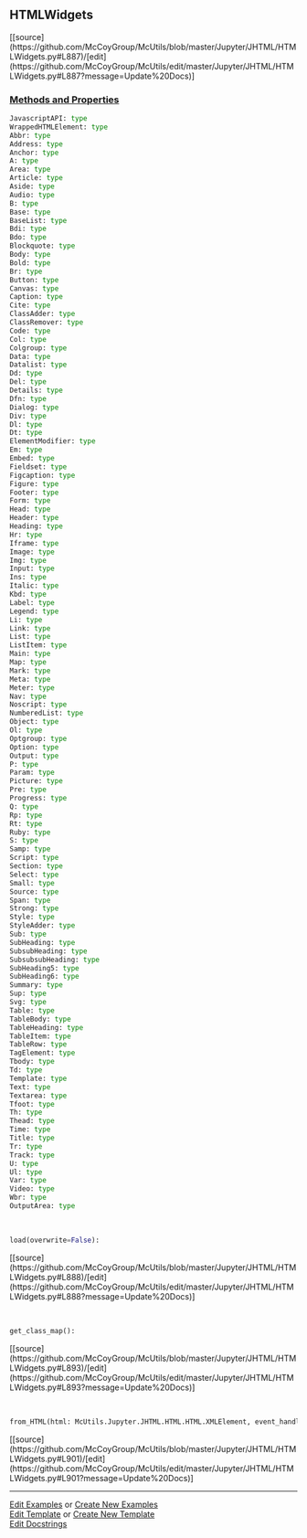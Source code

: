 ## <a id="McUtils.Jupyter.JHTML.HTMLWidgets.HTMLWidgets">HTMLWidgets</a> 
<div class="docs-source-link" markdown="1">
[[source](https://github.com/McCoyGroup/McUtils/blob/master/Jupyter/JHTML/HTMLWidgets.py#L887)/[edit](https://github.com/McCoyGroup/McUtils/edit/master/Jupyter/JHTML/HTMLWidgets.py#L887?message=Update%20Docs)]
</div>



<div class="collapsible-section">
 <div class="collapsible-section collapsible-section-header" markdown="1">
 
### <a class="collapse-link" data-toggle="collapse" href="#methods">Methods and Properties</a> <a class="float-right" data-toggle="collapse" href="#methods"><i class="fa fa-chevron-down"></i></a>

 </div>
 <div class="collapsible-section collapsible-section-body collapse" id="methods" markdown="1">

```python
JavascriptAPI: type
WrappedHTMLElement: type
Abbr: type
Address: type
Anchor: type
A: type
Area: type
Article: type
Aside: type
Audio: type
B: type
Base: type
BaseList: type
Bdi: type
Bdo: type
Blockquote: type
Body: type
Bold: type
Br: type
Button: type
Canvas: type
Caption: type
Cite: type
ClassAdder: type
ClassRemover: type
Code: type
Col: type
Colgroup: type
Data: type
Datalist: type
Dd: type
Del: type
Details: type
Dfn: type
Dialog: type
Div: type
Dl: type
Dt: type
ElementModifier: type
Em: type
Embed: type
Fieldset: type
Figcaption: type
Figure: type
Footer: type
Form: type
Head: type
Header: type
Heading: type
Hr: type
Iframe: type
Image: type
Img: type
Input: type
Ins: type
Italic: type
Kbd: type
Label: type
Legend: type
Li: type
Link: type
List: type
ListItem: type
Main: type
Map: type
Mark: type
Meta: type
Meter: type
Nav: type
Noscript: type
NumberedList: type
Object: type
Ol: type
Optgroup: type
Option: type
Output: type
P: type
Param: type
Picture: type
Pre: type
Progress: type
Q: type
Rp: type
Rt: type
Ruby: type
S: type
Samp: type
Script: type
Section: type
Select: type
Small: type
Source: type
Span: type
Strong: type
Style: type
StyleAdder: type
Sub: type
SubHeading: type
SubsubHeading: type
SubsubsubHeading: type
SubHeading5: type
SubHeading6: type
Summary: type
Sup: type
Svg: type
Table: type
TableBody: type
TableHeading: type
TableItem: type
TableRow: type
TagElement: type
Tbody: type
Td: type
Template: type
Text: type
Textarea: type
Tfoot: type
Th: type
Thead: type
Time: type
Title: type
Tr: type
Track: type
U: type
Ul: type
Var: type
Video: type
Wbr: type
OutputArea: type
```
<a id="McUtils.Jupyter.JHTML.HTMLWidgets.HTMLWidgets.load" class="docs-object-method">&nbsp;</a> 
```python
load(overwrite=False): 
```
<div class="docs-source-link" markdown="1">
[[source](https://github.com/McCoyGroup/McUtils/blob/master/Jupyter/JHTML/HTMLWidgets.py#L888)/[edit](https://github.com/McCoyGroup/McUtils/edit/master/Jupyter/JHTML/HTMLWidgets.py#L888?message=Update%20Docs)]
</div>

<a id="McUtils.Jupyter.JHTML.HTMLWidgets.HTMLWidgets.get_class_map" class="docs-object-method">&nbsp;</a> 
```python
get_class_map(): 
```
<div class="docs-source-link" markdown="1">
[[source](https://github.com/McCoyGroup/McUtils/blob/master/Jupyter/JHTML/HTMLWidgets.py#L893)/[edit](https://github.com/McCoyGroup/McUtils/edit/master/Jupyter/JHTML/HTMLWidgets.py#L893?message=Update%20Docs)]
</div>

<a id="McUtils.Jupyter.JHTML.HTMLWidgets.HTMLWidgets.from_HTML" class="docs-object-method">&nbsp;</a> 
```python
from_HTML(html: McUtils.Jupyter.JHTML.HTML.HTML.XMLElement, event_handlers=None, debug_pane=None, **props): 
```
<div class="docs-source-link" markdown="1">
[[source](https://github.com/McCoyGroup/McUtils/blob/master/Jupyter/JHTML/HTMLWidgets.py#L901)/[edit](https://github.com/McCoyGroup/McUtils/edit/master/Jupyter/JHTML/HTMLWidgets.py#L901?message=Update%20Docs)]
</div>

 </div>
</div>




___

[Edit Examples](https://github.com/McCoyGroup/McUtils/edit/gh-pages/ci/examples/McUtils/Jupyter/JHTML/HTMLWidgets/HTMLWidgets.md) or 
[Create New Examples](https://github.com/McCoyGroup/McUtils/new/gh-pages/?filename=ci/examples/McUtils/Jupyter/JHTML/HTMLWidgets/HTMLWidgets.md) <br/>
[Edit Template](https://github.com/McCoyGroup/McUtils/edit/gh-pages/ci/docs/McUtils/Jupyter/JHTML/HTMLWidgets/HTMLWidgets.md) or 
[Create New Template](https://github.com/McCoyGroup/McUtils/new/gh-pages/?filename=ci/docs/templates/McUtils/Jupyter/JHTML/HTMLWidgets/HTMLWidgets.md) <br/>
[Edit Docstrings](https://github.com/McCoyGroup/McUtils/edit/master/Jupyter/JHTML/HTMLWidgets.py#L887?message=Update%20Docs)